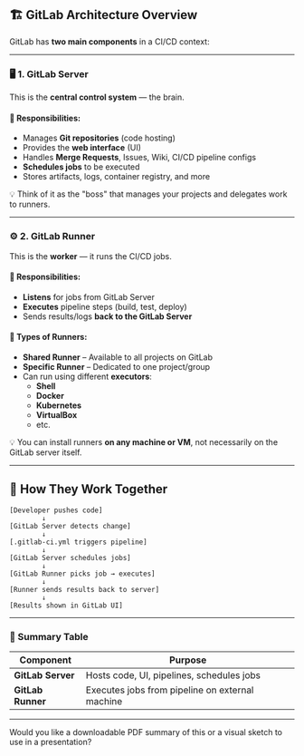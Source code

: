 ## 🏗️ **GitLab Architecture Overview**

GitLab has **two main components** in a CI/CD context:

---

### 🖥️ 1. **GitLab Server**

This is the **central control system** — the brain.

#### 🔧 Responsibilities:
- Manages **Git repositories** (code hosting)
- Provides the **web interface** (UI)
- Handles **Merge Requests**, Issues, Wiki, CI/CD pipeline configs
- **Schedules jobs** to be executed
- Stores artifacts, logs, container registry, and more

💡 Think of it as the "boss" that manages your projects and delegates work to runners.

---

### ⚙️ 2. **GitLab Runner**

This is the **worker** — it runs the CI/CD jobs.

#### 🔧 Responsibilities:
- **Listens** for jobs from GitLab Server
- **Executes** pipeline steps (build, test, deploy)
- Sends results/logs **back to the GitLab Server**

#### 🧰 Types of Runners:
- **Shared Runner** – Available to all projects on GitLab
- **Specific Runner** – Dedicated to one project/group
- Can run using different **executors**:
  - **Shell**
  - **Docker**
  - **Kubernetes**
  - **VirtualBox**
  - etc.

💡 You can install runners **on any machine or VM**, not necessarily on the GitLab server itself.

---

## 🔁 How They Work Together

```
[Developer pushes code] 
        ↓
[GitLab Server detects change]
        ↓
[.gitlab-ci.yml triggers pipeline]
        ↓
[GitLab Server schedules jobs]
        ↓
[GitLab Runner picks job → executes]
        ↓
[Runner sends results back to server]
        ↓
[Results shown in GitLab UI]
```

---

### 🧩 Summary Table

| Component       | Purpose                                         |
|----------------|--------------------------------------------------|
| **GitLab Server** | Hosts code, UI, pipelines, schedules jobs      |
| **GitLab Runner** | Executes jobs from pipeline on external machine |

---

Would you like a downloadable PDF summary of this or a visual sketch to use in a presentation?

